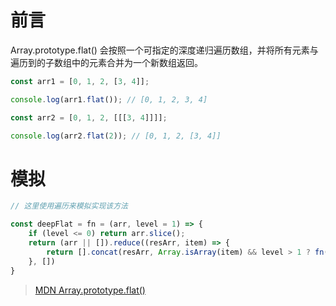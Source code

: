 # 前言

Array.prototype.flat() 会按照一个可指定的深度递归遍历数组，并将所有元素与遍历到的子数组中的元素合并为一个新数组返回。

```js
const arr1 = [0, 1, 2, [3, 4]];

console.log(arr1.flat()); // [0, 1, 2, 3, 4]

const arr2 = [0, 1, 2, [[[3, 4]]]];

console.log(arr2.flat(2)); // [0, 1, 2, [3, 4]]
```

# 模拟

```js
// 这里使用遍历来模拟实现该方法

const deepFlat = fn = (arr, level = 1) => {
    if (level <= 0) return arr.slice();
    return (arr || []).reduce((resArr, item) => {
        return [].concat(resArr, Array.isArray(item) && level > 1 ? fn(item, level - 1) : item);
    }, [])
}
```

> [MDN Array.prototype.flat()](https://developer.mozilla.org/zh-CN/docs/Web/JavaScript/Reference/Global_Objects/Array/flat)